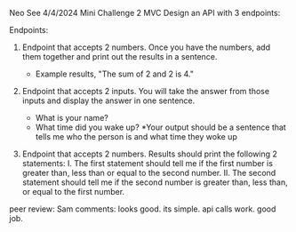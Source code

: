 Neo See
4/4/2024
Mini Challenge 2 MVC
Design an API with 3 endpoints:

Endpoints:
1. Endpoint that accepts 2 numbers.  Once you have the numbers, add them together and print out the results in a sentence.
     - Example results, "The sum of 2 and 2 is 4."

2. Endpoint that accepts 2 inputs. You will take the answer from those inputs and display the answer in one sentence.
     - What is your name? 
     - What time did you wake up?
     *Your output should be a sentence that tells me who the person is and what time they woke up

3. Endpoint that accepts 2 numbers. Results should print the following 2 statements:
     I. The first statement should tell me if the first number is greater than, less than or equal to the second number.
     II. The second statement should tell me if the second number is greater than, less than, or equal to the first number.

peer review: Sam
comments: looks good. its simple. api calls work. good job.

